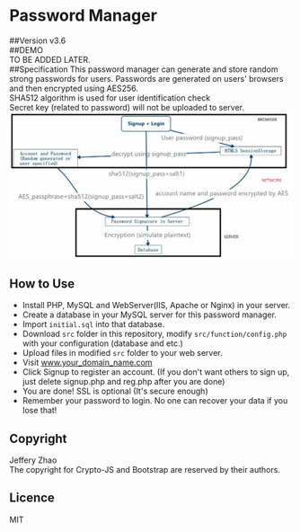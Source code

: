 # Password Manager
##Version
v3.6  
##DEMO  
TO BE ADDED LATER.  
##Specification
This password manager can generate and store random strong passwords for users. Passwords are generated on users' browsers and then encrypted using AES256.  
SHA512 algorithm is used for user identification check  
Secret key (related to password) will not be uploaded to server.  
![Mechanism](mechanism.jpg)
## How to Use
+ Install PHP, MySQL and WebServer(IIS, Apache or Nginx) in your server.  
+ Create a database in your MySQL server for this password manager.  
+ Import ``initial.sql`` into that database.  
+ Download ``src`` folder in this repository, modify ``src/function/config.php`` with your configuration (database and etc.)  
+ Upload files in modified ``src`` folder to your web server.  
+ Visit www.your_domain_name.com  
+ Click Signup to register an account. (If you don't want others to sign up, just delete signup.php and reg.php after you are done)  
+ You are done! SSL is optional (It's secure enough)  
+ Remember your password to login. No one can recover your data if you lose that!  
  
## Copyright  
Jeffery Zhao    
The copyright for Crypto-JS and Bootstrap are reserved by their authors.  
## Licence  
MIT  
